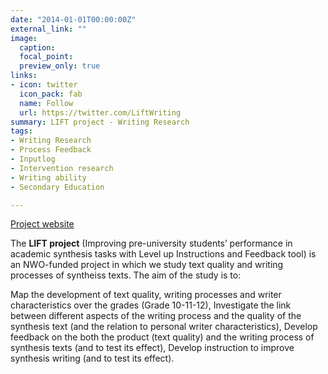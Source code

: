 ```yaml
---
date: "2014-01-01T00:00:00Z"
external_link: ""
image:
  caption: 
  focal_point: 
  preview_only: true
links:
- icon: twitter
  icon_pack: fab
  name: Follow
  url: https://twitter.com/LiftWriting
summary: LIFT project - Writing Research
tags:
- Writing Research
- Process Feedback
- Inputlog
- Intervention research
- Writing ability
- Secondary Education

---
```


[Project website](https://liftwritingresearch.com/english/)

The **LIFT project** (Improving pre-university students’ performance in academic synthesis tasks with Level up Instructions and Feedback tool) is an NWO-funded project in which we study text quality and writing processes of syntheiss texts. The aim of the study is to:

Map the development of text quality, writing processes and writer characteristics over the grades (Grade 10-11-12),
Investigate the link between different aspects of the writing process and the quality of the synthesis text (and the relation to personal writer characteristics),
Develop feedback on the both the product (text quality) and the writing process of synthesis texts (and to test its effect),
Develop instruction to improve synthesis writing (and to test its effect).